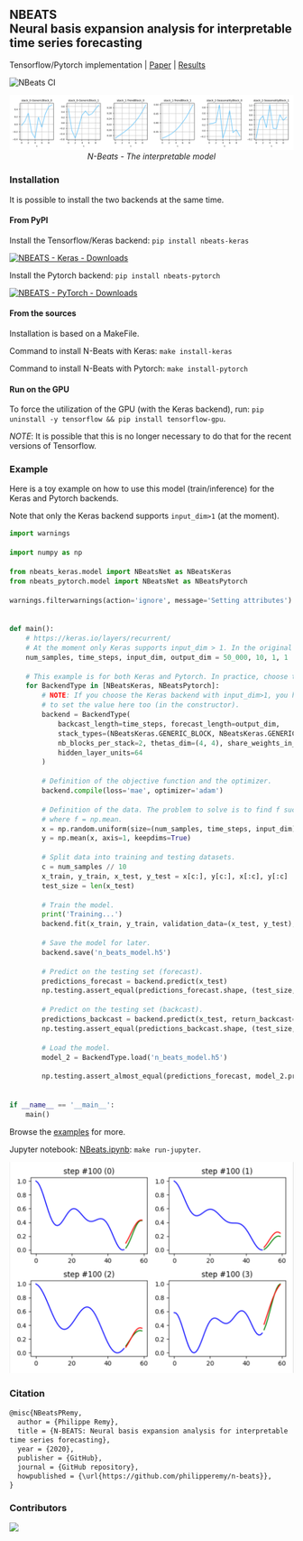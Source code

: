 ## NBEATS<br/>Neural basis expansion analysis for interpretable time series forecasting

Tensorflow/Pytorch implementation | [Paper](https://arxiv.org/abs/1905.10437)
| [Results](https://github.com/fecet/NBeats-M4)

![NBeats CI](https://github.com/philipperemy/n-beats/workflows/N%20Beats%20CI/badge.svg?branch=master)

<p align="center">
  <img src="assets/interpretable.png"><br/>
  <i>N-Beats - The interpretable model</i>
</p>

### Installation

It is possible to install the two backends at the same time.

#### From PyPI

Install the Tensorflow/Keras backend: `pip install nbeats-keras`

[![NBEATS - Keras - Downloads](https://pepy.tech/badge/nbeats-keras)](https://pepy.tech/project/nbeats-keras)

Install the Pytorch backend: `pip install nbeats-pytorch`

[![NBEATS - PyTorch - Downloads](https://pepy.tech/badge/nbeats-pytorch)](https://pepy.tech/project/nbeats-pytorch)

#### From the sources

Installation is based on a MakeFile.

Command to install N-Beats with Keras: `make install-keras`

Command to install N-Beats with Pytorch: `make install-pytorch`

#### Run on the GPU

To force the utilization of the GPU (with the Keras backend),
run: `pip uninstall -y tensorflow && pip install tensorflow-gpu`.

*NOTE*: It is possible that this is no longer necessary to do that for the recent versions of Tensorflow.

### Example

Here is a toy example on how to use this model (train/inference) for the Keras and Pytorch backends.

Note that only the Keras backend supports `input_dim>1` (at the moment).

```python
import warnings

import numpy as np

from nbeats_keras.model import NBeatsNet as NBeatsKeras
from nbeats_pytorch.model import NBeatsNet as NBeatsPytorch

warnings.filterwarnings(action='ignore', message='Setting attributes')


def main():
    # https://keras.io/layers/recurrent/
    # At the moment only Keras supports input_dim > 1. In the original paper, input_dim=1.
    num_samples, time_steps, input_dim, output_dim = 50_000, 10, 1, 1

    # This example is for both Keras and Pytorch. In practice, choose the one you prefer.
    for BackendType in [NBeatsKeras, NBeatsPytorch]:
        # NOTE: If you choose the Keras backend with input_dim>1, you have 
        # to set the value here too (in the constructor).
        backend = BackendType(
            backcast_length=time_steps, forecast_length=output_dim,
            stack_types=(NBeatsKeras.GENERIC_BLOCK, NBeatsKeras.GENERIC_BLOCK),
            nb_blocks_per_stack=2, thetas_dim=(4, 4), share_weights_in_stack=True,
            hidden_layer_units=64
        )

        # Definition of the objective function and the optimizer.
        backend.compile(loss='mae', optimizer='adam')

        # Definition of the data. The problem to solve is to find f such as | f(x) - y | -> 0.
        # where f = np.mean.
        x = np.random.uniform(size=(num_samples, time_steps, input_dim))
        y = np.mean(x, axis=1, keepdims=True)

        # Split data into training and testing datasets.
        c = num_samples // 10
        x_train, y_train, x_test, y_test = x[c:], y[c:], x[:c], y[:c]
        test_size = len(x_test)

        # Train the model.
        print('Training...')
        backend.fit(x_train, y_train, validation_data=(x_test, y_test), epochs=20, batch_size=128)

        # Save the model for later.
        backend.save('n_beats_model.h5')

        # Predict on the testing set (forecast).
        predictions_forecast = backend.predict(x_test)
        np.testing.assert_equal(predictions_forecast.shape, (test_size, backend.forecast_length, output_dim))

        # Predict on the testing set (backcast).
        predictions_backcast = backend.predict(x_test, return_backcast=True)
        np.testing.assert_equal(predictions_backcast.shape, (test_size, backend.backcast_length, output_dim))

        # Load the model.
        model_2 = BackendType.load('n_beats_model.h5')

        np.testing.assert_almost_equal(predictions_forecast, model_2.predict(x_test))


if __name__ == '__main__':
    main()
```

Browse the [examples](examples) for more.

Jupyter notebook: [NBeats.ipynb](examples/NBeats.ipynb): `make run-jupyter`.

<p align="center">
  <img src="assets/nbeats.png"><br/>
</p>

### Citation

```
@misc{NBeatsPRemy,
  author = {Philippe Remy},
  title = {N-BEATS: Neural basis expansion analysis for interpretable time series forecasting},
  year = {2020},
  publisher = {GitHub},
  journal = {GitHub repository},
  howpublished = {\url{https://github.com/philipperemy/n-beats}},
}
```

### Contributors

<a href="https://github.com/philipperemy/n-beats/graphs/contributors">
  <img src="https://contrib.rocks/image?repo=philipperemy/n-beats" />
</a>
